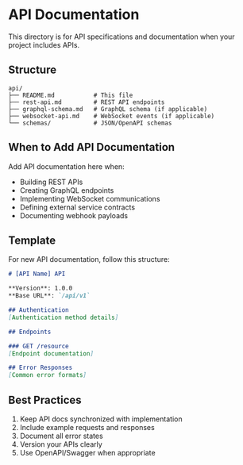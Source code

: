# API Documentation

This directory is for API specifications and documentation when your project includes APIs.

## Structure

```
api/
├── README.md           # This file
├── rest-api.md         # REST API endpoints
├── graphql-schema.md   # GraphQL schema (if applicable)
├── websocket-api.md    # WebSocket events (if applicable)
└── schemas/            # JSON/OpenAPI schemas
```

## When to Add API Documentation

Add API documentation here when:
- Building REST APIs
- Creating GraphQL endpoints
- Implementing WebSocket communications
- Defining external service contracts
- Documenting webhook payloads

## Template

For new API documentation, follow this structure:

```markdown
# [API Name] API

**Version**: 1.0.0
**Base URL**: `/api/v1`

## Authentication
[Authentication method details]

## Endpoints

### GET /resource
[Endpoint documentation]

## Error Responses
[Common error formats]
```

## Best Practices

1. Keep API docs synchronized with implementation
2. Include example requests and responses
3. Document all error states
4. Version your APIs clearly
5. Use OpenAPI/Swagger when appropriate